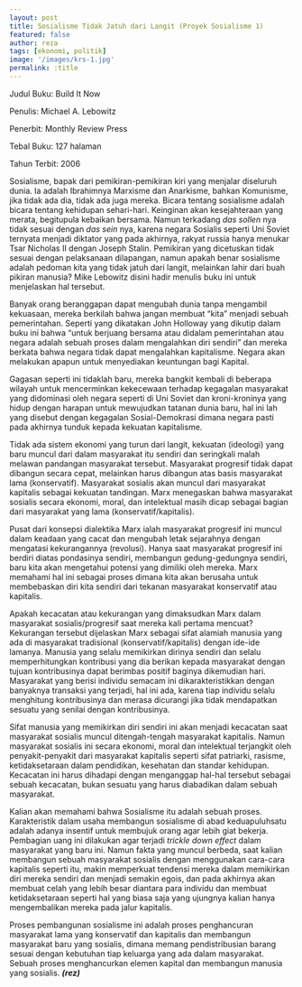 ```yaml
---
layout: post
title: Sosialisme Tidak Jatuh dari Langit (Proyek Sosialisme 1)
featured: false
author: reza
tags: [ekonomi, politik]
image: '/images/krs-1.jpg'
permalink: :title
---
```


Judul Buku: Build It Now

Penulis: Michael A. Lebowitz

Penerbit: Monthly Review Press

Tebal Buku: 127 halaman

Tahun Terbit: 2006

Sosialisme, bapak dari pemikiran-pemikiran kiri yang menjalar diseluruh dunia. Ia adalah Ibrahimnya Marxisme dan Anarkisme, bahkan Komunisme, jika tidak ada dia, tidak ada juga mereka. Bicara tentang sosialisme adalah bicara tentang kehidupan sehari-hari. Keinginan akan kesejahteraan yang merata, begitupula kebaikan bersama. Namun terkadang _das sollen_ nya tidak sesuai dengan _das sein_ nya, karena negara Sosialis seperti Uni Soviet ternyata menjadi diktator yang pada akhirnya, rakyat russia hanya menukar Tsar Nicholas II dengan Joseph Stalin. Pemikiran yang dicetuskan tidak sesuai dengan pelaksanaan dilapangan, namun apakah benar sosialisme adalah pedoman kita yang tidak jatuh dari langit, melainkan lahir dari buah pikiran manusia? Mike Lebowitz disini hadir menulis buku ini untuk menjelaskan hal tersebut.

Banyak orang beranggapan dapat mengubah dunia tanpa mengambil kekuasaan, mereka berkilah bahwa jangan membuat “kita” menjadi sebuah pemerintahan. Seperti yang dikatakan John Holloway yang dikutip dalam buku ini bahwa “untuk berjuang bersama atau didalam pemerintahan atau negara adalah sebuah proses dalam mengalahkan diri sendiri” dan mereka berkata bahwa negara tidak dapat mengalahkan kapitalisme. Negara akan melakukan apapun untuk menyediakan keuntungan bagi Kapital.

Gagasan seperti ini tidaklah baru, mereka bangkit kembali di beberapa wilayah untuk mencerminkan kekecewaan terhadap kegagalan masyarakat yang didominasi oleh negara seperti di Uni Soviet dan kroni-kroninya yang hidup dengan harapan untuk mewujudkan tatanan dunia baru, hal ini lah yang disebut dengan kegagalan Sosial-Demokrasi dimana negara pasti pada akhirnya tunduk kepada kekuatan kapitalisme.

Tidak ada sistem ekonomi yang turun dari langit, kekuatan (ideologi) yang baru muncul dari dalam masyarakat itu sendiri dan seringkali malah melawan pandangan masyarakat tersebut. Masyarakat progresif tidak dapat dibangun secara cepat, melainkan harus dibangun atas basis masyarakat lama (konservatif). Masyarakat sosialis akan muncul dari masyarakat kapitalis sebagai kekuatan tandingan. Marx menegaskan bahwa masyarakat sosialis secara ekonomi, moral, dan intelektual masih dicap sebagai bagian dari masyarakat yang lama (konservatif/kapitalis).

Pusat dari konsepsi dialektika Marx ialah masyarakat progresif ini muncul dalam keadaan yang cacat dan mengubah letak sejarahnya dengan mengatasi kekurangannya (revolusi). Hanya saat masyarakat progresif ini berdiri diatas pondasinya sendiri, membangun gedung-gedungnya sendiri, baru kita akan mengetahui potensi yang dimiliki oleh mereka. Marx memahami hal ini sebagai proses dimana kita akan berusaha untuk membebaskan diri kita sendiri dari tekanan masyarakat konservatif atau kapitalis.

Apakah kecacatan atau kekurangan yang dimaksudkan Marx dalam masyarakat sosialis/progresif saat mereka kali pertama mencuat? Kekurangan tersebut dijelaskan Marx sebagai sifat alamiah manusia yang ada di masyarakat tradisional (konservatif/kapitalis) dengan ide-ide lamanya. Manusia yang selalu memikirkan dirinya sendiri dan selalu memperhitungkan kontribusi yang dia berikan kepada masyarakat dengan tujuan kontribusinya dapat berimbas positif baginya dikemudian hari. Masyarakat yang berisi individu semacam ini dikarakteristikkan dengan banyaknya transaksi yang terjadi, hal ini ada, karena tiap individu selalu menghitung kontribusinya dan merasa dicurangi jika tidak mendapatkan sesuatu yang senilai dengan kontribusinya.

Sifat manusia yang memikirkan diri sendiri ini akan menjadi kecacatan saat masyarakat sosialis muncul ditengah-tengah masyarakat kapitalis. Namun masyarakat sosialis ini secara ekonomi, moral dan intelektual terjangkit oleh penyakit-penyakit dari masyarakat kapitalis seperti sifat patriarki, rasisme, ketidaksetaraan dalam pendidikan, kesehatan dan standar kehidupan. Kecacatan ini harus dihadapi dengan menganggap hal-hal tersebut sebagai sebuah kecacatan, bukan sesuatu yang harus diabadikan dalam sebuah masyarakat.

Kalian akan memahami bahwa Sosialisme itu adalah sebuah proses. Karakteristik dalam usaha membangun sosialisme di abad keduapuluhsatu adalah adanya insentif untuk membujuk orang agar lebih giat bekerja. Pembagian uang ini dilakukan agar terjadi _trickle down effect_ dalam masyarakat yang baru ini. Namun fakta yang muncul berbeda, saat kalian membangun sebuah masyarakat sosialis dengan menggunakan cara-cara kapitalis seperti itu, makin memperkuat tendensi mereka dalam memikirkan diri mereka sendiri dan menjadi semakin egois, dan pada akhirnya akan membuat celah yang lebih besar diantara para individu dan membuat ketidaksetaraan seperti hal yang biasa saja yang ujungnya kalian hanya mengembalikan mereka pada jalur kapitalis.

Proses pembangunan sosialisme ini adalah proses penghancuran masyarakat lama yang konservatif dan kapitalis dan membangun masyarakat baru yang sosialis, dimana memang pendistribusian barang sesuai dengan kebutuhan tiap keluarga yang ada dalam masyarakat. Sebuah proses menghancurkan elemen kapital dan membangun manusia yang sosialis. **_(rez)_**
